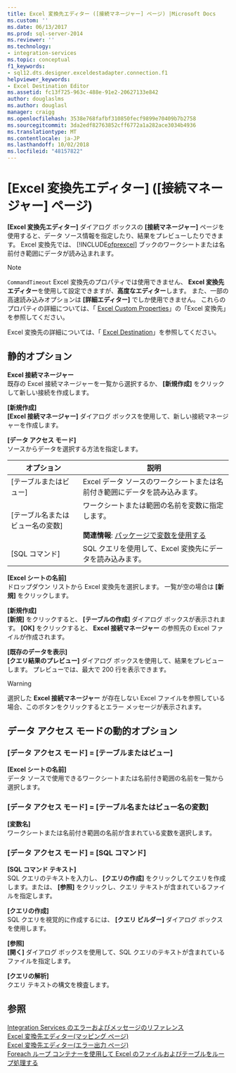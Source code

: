 ```yaml
---
title: Excel 変換先エディター ([接続マネージャー] ページ) |Microsoft Docs
ms.custom: ''
ms.date: 06/13/2017
ms.prod: sql-server-2014
ms.reviewer: ''
ms.technology:
- integration-services
ms.topic: conceptual
f1_keywords:
- sql12.dts.designer.exceldestadapter.connection.f1
helpviewer_keywords:
- Excel Destination Editor
ms.assetid: fc13f725-963c-488e-91e2-20627133e842
author: douglaslms
ms.author: douglasl
manager: craigg
ms.openlocfilehash: 3538e768fafbf310850fecf9899e70409b7b2758
ms.sourcegitcommit: 3da2edf82763852cff6772a1a282ace3034b4936
ms.translationtype: MT
ms.contentlocale: ja-JP
ms.lasthandoff: 10/02/2018
ms.locfileid: "48157822"
---
```

# <a name="excel-destination-editor-connection-manager-page"></a>[Excel 変換先エディター] ([接続マネージャー] ページ)
  **[Excel 変換先エディター]** ダイアログ ボックスの **[接続マネージャー]** ページを使用すると、データ ソース情報を指定したり、結果をプレビューしたりできます。 Excel 変換先では、 [!INCLUDE[ofprexcel](../includes/ofprexcel-md.md)] ブックのワークシートまたは名前付き範囲にデータが読み込まれます。  
  
> [!NOTE]  
>  `CommandTimeout` Excel 変換先のプロパティでは使用できません、 **Excel 変換先エディター**を使用して設定できますが、**高度なエディター**します。 また、一部の高速読み込みオプションは **[詳細エディター]** でしか使用できません。 これらのプロパティの詳細については、「 [Excel Custom Properties](data-flow/excel-custom-properties.md)」の「Excel 変換先」を参照してください。  
  
 Excel 変換先の詳細については、「 [Excel Destination](data-flow/excel-destination.md)」を参照してください。  
  
## <a name="static-options"></a>静的オプション  
 **Excel 接続マネージャー**  
 既存の Excel 接続マネージャーを一覧から選択するか、 **[新規作成]** をクリックして新しい接続を作成します。  
  
 **[新規作成]**  
 **[Excel 接続マネージャー]** ダイアログ ボックスを使用して、新しい接続マネージャーを作成します。  
  
 **[データ アクセス モード]**  
 ソースからデータを選択する方法を指定します。  
  
|オプション|説明|  
|------------|-----------------|  
|[テーブルまたはビュー]|Excel データ ソースのワークシートまたは名前付き範囲にデータを読み込みます。|  
|[テーブル名またはビュー名の変数]|ワークシートまたは範囲の名前を変数に指定します。<br /><br /> **関連情報**: [パッケージで変数を使用する](../../2014/integration-services/use-variables-in-packages.md)|  
|[SQL コマンド]|SQL クエリを使用して、Excel 変換先にデータを読み込みます。|  
  
 **[Excel シートの名前]**  
 ドロップダウン リストから Excel 変換先を選択します。 一覧が空の場合は **[新規]** をクリックします。  
  
 **[新規作成]**  
 **[新規]** をクリックすると、 **[テーブルの作成]** ダイアログ ボックスが表示されます。 **[OK]** をクリックすると、 **Excel 接続マネージャー** の参照先の Excel ファイルが作成されます。  
  
 **[既存のデータを表示]**  
 **[クエリ結果のプレビュー]** ダイアログ ボックスを使用して、結果をプレビューします。 プレビューでは、最大で 200 行を表示できます。  
  
> [!WARNING]  
>  選択した **Excel 接続マネージャー** が存在しない Excel ファイルを参照している場合、このボタンをクリックするとエラー メッセージが表示されます。  
  
## <a name="data-access-mode-dynamic-options"></a>データ アクセス モードの動的オプション  
  
### <a name="data-access-mode--table-or-view"></a>[データ アクセス モード] = [テーブルまたはビュー]  
 **[Excel シートの名前]**  
 データ ソースで使用できるワークシートまたは名前付き範囲の名前を一覧から選択します。  
  
### <a name="data-access-mode--table-name-or-view-name-variable"></a>[データ アクセス モード] = [テーブル名またはビュー名の変数]  
 **[変数名]**  
 ワークシートまたは名前付き範囲の名前が含まれている変数を選択します。  
  
### <a name="data-access-mode--sql-command"></a>[データ アクセス モード] = [SQL コマンド]  
 **[SQL コマンド テキスト]**  
 SQL クエリのテキストを入力し、 **[クエリの作成]** をクリックしてクエリを作成します。または、 **[参照]** をクリックし、クエリ テキストが含まれているファイルを指定します。  
  
 **[クエリの作成]**  
 SQL クエリを視覚的に作成するには、 **[クエリ ビルダー]** ダイアログ ボックスを使用します。  
  
 **[参照]**  
 **[開く]** ダイアログ ボックスを使用して、SQL クエリのテキストが含まれているファイルを指定します。  
  
 **[クエリの解析]**  
 クエリ テキストの構文を検査します。  
  
## <a name="see-also"></a>参照  
 [Integration Services のエラーおよびメッセージのリファレンス](../../2014/integration-services/integration-services-error-and-message-reference.md)   
 [Excel 変換先エディター&#40;マッピング ページ&#41;](../../2014/integration-services/excel-destination-editor-mappings-page.md)   
 [Excel 変換先エディター&#40;エラー出力 ページ&#41;](../../2014/integration-services/excel-destination-editor-error-output-page.md)   
 [Foreach ループ コンテナーを使用して Excel のファイルおよびテーブルをループ処理する](control-flow/foreach-loop-container.md)  
  
  
